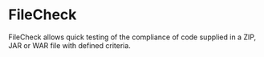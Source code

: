 FileCheck
=========

FileCheck allows quick testing of the compliance of code supplied in a ZIP, JAR or WAR file with defined criteria.

